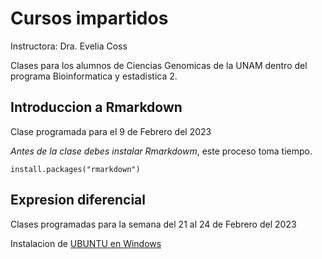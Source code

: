 # Cursos impartidos

Instructora: Dra. Evelia Coss

Clases para los alumnos de Ciencias Genomicas de la UNAM dentro del programa Bioinformatica y estadistica 2.

## Introduccion a Rmarkdown

Clase programada para el 9 de Febrero del 2023

*Antes de la clase debes instalar Rmarkdowm*, este proceso toma tiempo.

```
install.packages("rmarkdown")
```

## Expresion diferencial

Clases programadas para la semana del 21 al 24 de Febrero del 2023

Instalacion de [UBUNTU en Windows](https://learn.microsoft.com/es-es/windows/wsl/install?redirectedfrom=MSDN)

